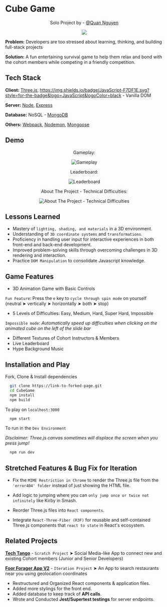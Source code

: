 # **Cube Game**

<div align="center">
    <p>Solo Project by - <a href="https://github.com/ZinWR">@Quan Nguyen</a></p>
    <a href="https://www.linkedin.com/in/quan-nguyen27" target="_blank">
        <img src="https://img.shields.io/badge/LinkedIn-0077B5?style=for-the-badge&logo=linkedin&logoColor=white" target="_blank" />
    </a>
</div>

**Problem:** Developers are too stressed about learning, thinking, and building full-stack projects

**Solution:** A fun entertaining survival game to help them relax and bond with the cohort members while competing in a friendly competition.

## Tech Stack

**Client:** [Three.js](https://img.shields.io/badge/Three.js-000000.svg?style=for-the-badge&logo=threedotjs&logoColor=white), https://img.shields.io/badge/JavaScript-F7DF1E.svg?style=for-the-badge&logo=JavaScript&logoColor=black - Vanilla DOM

**Server:** [Node](https://img.shields.io/badge/Node.js-339933.svg?style=for-the-badge&logo=nodedotjs&logoColor=white), [Express](https://img.shields.io/badge/Express-000000.svg?style=for-the-badge&logo=Express&logoColor=white)

**Database:** NoSQL - [MongoDB](https://img.shields.io/badge/MongoDB-47A248.svg?style=for-the-badge&logo=MongoDB&logoColor=white)

**Others:** [Webpack](https://img.shields.io/badge/Webpack-8DD6F9.svg?style=for-the-badge&logo=Webpack&logoColor=black), [Nodemon](https://img.shields.io/badge/Nodemon-76D04B.svg?style=for-the-badge&logo=Nodemon&logoColor=white), [Mongoose](https://img.shields.io/badge/Mongoose-880000.svg?style=for-the-badge&logo=Mongoose&logoColor=white)

## Demo

<div align="center">
    <p>Gameplay:</p>
    <img alt="Gameplay" src="public\assets\demo-1.gif" width="fit" height="auto">
    <p>Leaderboard:</p>
    <img alt="Leaderboard" src="public\assets\demo-2.gif" width="fit" height="auto">
    <p>About The Project - Technical Difficulties:</p>
    <img alt="About The Project - Technical Difficulties" src="public\assets\demo-3.gif" width="fit" height="auto">
</div>

## Lessons Learned

- Mastery of `lighting, shading, and materials` in a 3D environment.
- Understanding of `3D coordinate systems` and `transformations`.
- Proficiency in handling user input for interactive experiences in both front-end and back-end development.
- Improved problem-solving skills through overcoming challenges in 3D rendering and interaction.
- Practice `DOM Manipulation` to consolidate Javascript knowledge.

## Game Features

- 3D Animation Game with Basic Controls
  
`Fun Feature`: Press the `e` key to `cycle through spin mode` on yourself (neutral ➤ vertically ➤ horizontally ➤ both ➤ stop)

- 5 Levels of Difficulties: Easy, Medium, Hard, Super Hard, Impossible

`Impossible mode`: *Automatically speed up difficulties when clicking on the animated cube on the left of the slide bar*

- Different Textures of Cohort Instructors & Members
- Live Leaderboard
- Hype Background Music

## Installation and Play

Fork, Clone & Install dependencies

```bash
  git clone https://link-to-forked-page.git
  cd CubeGame
  npm install
  npm build
```
To play on `localhost:3000`

```bash
  npm start
```  
To run in the `Dev Environment`

*Disclaimer: Three.js canvas sometimes will displace the screen when you press jump!*

```bash
  npm run dev
```    

## Stretched Features & Bug Fix for Iteration

- Fix the `MIME Restriction in Chrome` to render the Three.js file from the `'error404' folder` instead of just showing the HTML file.

- Add logic to jumping where you can `only jump once or twice not infinitely` like Kirby in Smash.

- Reorder Three.js files into `React components`.

- Integrate `React-Three-Fiber (R3F)` for reusable and self-contained Three.js components that `react to state` in React's ecosystem.


## Related Projects

[**Tech Tango**](https://github.com/63-Pink-Fairy-Armadillo/TechTango) - `Scratch Project` ➤ Social Media-like App to connect new and existing Cohort members (Junior and Senior Developers)

[**Foor Forager App V2**](https://github.com/63-Cat-Snake/Food-Forager-App-V2) - `Iteration Project` ➤ An App to search restaurants near you using geolocation coordinates 

- Restructured and Organized React components & application files.
- Added more stylings for the front end.
- Added database to keep track of **API calls**.
- Wrote and Conducted **Jest/Supertest testings** for server endpoints.
